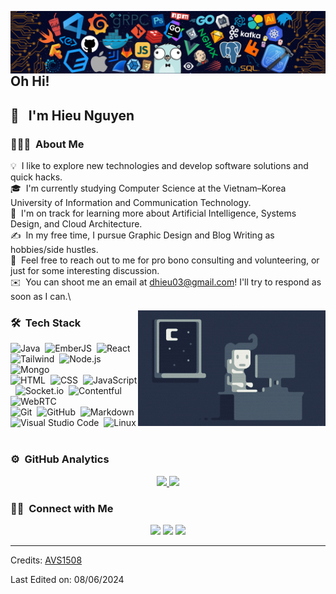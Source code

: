 <img alt="Night Coding" src="./header_.png" align="left"/><h2>Oh Hi!</h2>

## 👋 &nbsp; I'm Hieu Nguyen

### 👨🏻‍💻 &nbsp;About Me

💡 &nbsp;I like to explore new technologies and develop software solutions and quick hacks.\
🎓 &nbsp;I'm currently studying Computer Science at the Vietnam–Korea University of Information and Communication Technology.\
🌱 &nbsp;I'm on track for learning more about Artificial Intelligence, Systems Design, and Cloud Architecture.\
✍️ &nbsp;In my free time, I pursue Graphic Design and Blog Writing as hobbies/side hustles.\
💬 &nbsp;Feel free to reach out to me for pro bono consulting and volunteering, or just for some interesting discussion.\
✉️ &nbsp;You can shoot me an email at dhieu03@gmail.com! I'll try to respond as soon as I can.\
<!-- 📄 &nbsp;Please have a look at my [Résumé](https://www.adityavsingh.com/resume.html) for more details about me. I'm open to feedback and suggestions! -->

<img alt="Night Coding" src="https://raw.githubusercontent.com/AVS1508/AVS1508/master/assets/Night-Coding.gif" align="right"/>

### 🛠 &nbsp;Tech Stack

![Java](https://img.shields.io/badge/-Java-05122A?style=flat&logo=openjdk&logoColor=FFA518)&nbsp;
![EmberJS](https://img.shields.io/badge/Ember.js-black?logo=ember.js)&nbsp;
![React](https://img.shields.io/badge/-React-05122A?style=flat&logo=react)&nbsp;
![Tailwind](https://img.shields.io/badge/Tailwind-black?logo=Tailwindcss)&nbsp;
![Node.js](https://img.shields.io/badge/-Node.js-05122A?style=flat&logo=node.js)&nbsp;
![Mongo](https://img.shields.io/badge/-Mongo-05122A?style=flat&logo=mongodb)&nbsp;\
![HTML](https://img.shields.io/badge/-HTML-05122A?style=flat&logo=HTML5)&nbsp;
![CSS](https://img.shields.io/badge/-CSS-05122A?style=flat&logo=CSS3&logoColor=1572B6)&nbsp;
![JavaScript](https://img.shields.io/badge/-JavaScript-05122A?style=flat&logo=javascript)&nbsp;
![Socket.io](https://img.shields.io/badge/-Socket.io-05122A?style=flat&logo=socket.io&logoColor=ffffff)&nbsp;
![Contentful](https://img.shields.io/badge/Contentful-black?logo=contentful)&nbsp;
![WebRTC](https://img.shields.io/badge/-WebRTC-05122A?style=flat&logo=webrtc)&nbsp;\
![Git](https://img.shields.io/badge/-Git-05122A?style=flat&logo=git)&nbsp;
![GitHub](https://img.shields.io/badge/-GitHub-05122A?style=flat&logo=github)&nbsp;
![Markdown](https://img.shields.io/badge/-Markdown-05122A?style=flat&logo=markdown)&nbsp;
![Visual Studio Code](https://img.shields.io/badge/-Visual%20Studio%20Code-05122A?style=flat&logo=visual-studio-code&logoColor=007ACC)&nbsp;
![Linux](https://img.shields.io/badge/-Linux-05122A?style=flat&logo=linux&logoColor=ffffff)&nbsp;



### ⚙️ &nbsp;GitHub Analytics

<div align="center">
  <a href="https://github.com/2H1EU8">
    <img height="180em" src="https://github-readme-stats-eight-theta.vercel.app/api?username=2H1EU8&show_icons=true&theme=algolia&include_all_commits=true&count_private=true"/>
    <img height="180em" src="https://github-readme-stats-eight-theta.vercel.app/api/top-langs/?username=2H1EU8&layout=compact&langs_count=8&theme=algolia"/>
  </a>
</div>

### 🤝🏻 &nbsp;Connect with Me

<p align="center">
<a href="mailto:avsingh@umass.edu"><img src="https://img.shields.io/badge/-dhieu03@gmail.com-05122A?style=flat&logo=Gmail&logoColor=white"/></a>
<a href="https://instagram.com/hieunekk03"><img src="https://img.shields.io/badge/-@hieunekk03-05122A?style=flat&logo=Instagram&logoColor=white"/></a>
<a href="https://facebook.com/nguyenduchieu03"><img src="https://img.shields.io/badge/-@hieunekk03-05122A?style=flat&logo=facebook&logoColor=ffffff"/></a>
</p>

-----

Credits: [AVS1508](https://github.com/AVS1508)

Last Edited on: 08/06/2024
